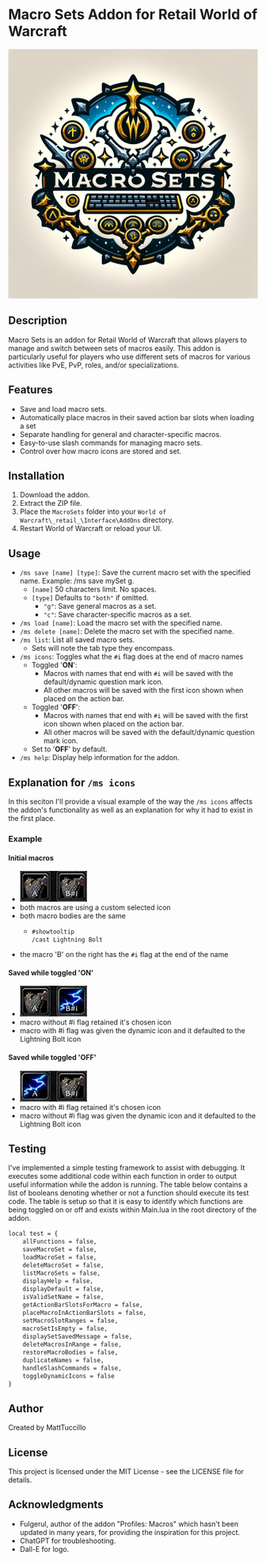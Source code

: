 # Macro Sets Addon for Retail World of Warcraft

![Macro Sets Logo](/Media/Textures/LogoAddon.png)

## Description

Macro Sets is an addon for Retail World of Warcraft that allows players to manage and switch between sets of macros easily. This addon is particularly useful for players who use different sets of macros for various activities like PvE, PvP, roles, and/or specializations.

## Features

- Save and load macro sets.
- Automatically place macros in their saved action bar slots when loading a set
- Separate handling for general and character-specific macros.
- Easy-to-use slash commands for managing macro sets.
- Control over how macro icons are stored and set.

## Installation

1. Download the addon.
2. Extract the ZIP file.
3. Place the `MacroSets` folder into your `World of Warcraft\_retail_\Interface\AddOns` directory.
4. Restart World of Warcraft or reload your UI.

## Usage

- `/ms save [name] [type]`: Save the current macro set with the specified name. Example: /ms save mySet g.
  - `[name]` 50 characters limit. No spaces.
  - `[type]` Defaults to `"both"` if omitted.
    - `"g"`: Save general macros as a set.
    - `"c"`: Save character-specific macros as a set.
- `/ms load [name]`: Load the macro set with the specified name.
- `/ms delete [name]`: Delete the macro set with the specified name.
- `/ms list`: List all saved macro sets.
  - Sets will note the tab type they encompass.
- `/ms icons`: Toggles what the `#i` flag does at the end of macro names
  - Toggled '**ON**':
    - Macros with names that end with `#i` will be saved with the default/dynamic question mark icon.
    - All other macros will be saved with the first icon shown when placed on the action bar.
  - Toggled '**OFF**':
    - Macros with names that end with `#i` will be saved with the first icon shown when placed on the action bar.
    - All other macros will be saved with the default/dynamic question mark icon.
  - Set to '**OFF**' by default.
- `/ms help`: Display help information for the addon.

## Explanation for `/ms icons`

In this seciton I'll provide a visual example of the way the `/ms icons` affects the addon's functionality as well as an explanation for why it had to exist in the first place.

### Example

#### Initial macros

- ![Example Initial](/Media/Textures/ExINIT.jpg)
- both macros are using a custom selected icon
- both macro bodies are the same
  - ```
    #showtooltip
    /cast Lightning Bolt
    ```
- the macro 'B' on the right has the `#i` flag at the end of the name

#### Saved while toggled 'ON'

- ![Example ON](/Media/Textures/ExON.jpg)
- macro without #i flag retained it's chosen icon
- macro with #i flag was given the dynamic icon and it defaulted to the Lightning Bolt icon

#### Saved while toggled 'OFF'

- ![Example OFF](/Media/Textures/ExOFF.jpg)
- macro with #i flag retained it's chosen icon
- macro without #i flag was given the dynamic icon and it defaulted to the Lightning Bolt icon

## Testing

I've implemented a simple testing framework to assist with debugging. It executes some additional code within each function in order to output useful information while the addon is running. The table below contains a list of booleans denoting whether or not a function should execute its test code. The table is setup so that it is easy to identify which functions are being toggled on or off and exists within Main.lua in the root directory of the addon.

```
local test = {
    allFunctions = false,
    saveMacroSet = false,
    loadMacroSet = false,
    deleteMacroSet = false,
    listMacroSets = false,
    displayHelp = false,
    displayDefault = false,
    isValidSetName = false,
    getActionBarSlotsForMacro = false,
    placeMacroInActionBarSlots = false,
    setMacroSlotRanges = false,
    macroSetIsEmpty = false,
    displaySetSavedMessage = false,
    deleteMacrosInRange = false,
    restoreMacroBodies = false,
    duplicateNames = false,
    handleSlashCommands = false,
    toggleDynamicIcons = false
}
```

## Author

Created by MattTuccillo

## License

This project is licensed under the MIT License - see the LICENSE file for details.

## Acknowledgments

- Fulgerul, author of the addon "Profiles: Macros" which hasn't been updated in many years, for providing the inspiration for this project.
- ChatGPT for troubleshooting.
- Dall-E for logo.
